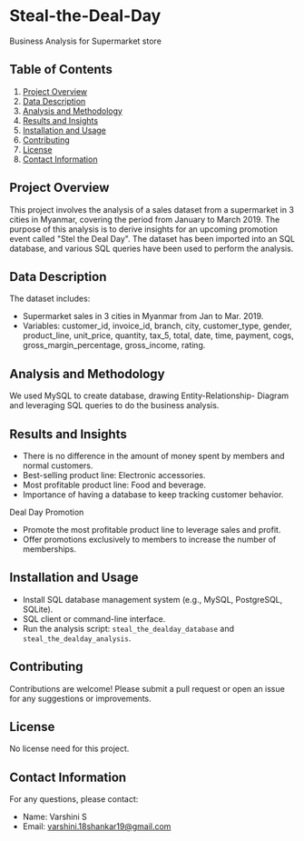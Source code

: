 # Steal-the-Deal-Day
Business Analysis for Supermarket store

## Table of Contents
1. [Project Overview](#project-overview)
2. [Data Description](#data-description)
3. [Analysis and Methodology](#analysis-and-methodology)
4. [Results and Insights](#results-and-insights)
5. [Installation and Usage](#installation-and-usage)
6. [Contributing](#contributing)
7. [License](#license)
8. [Contact Information](#contact-information)

## Project Overview 
This project involves the analysis of a sales dataset from a supermarket in 3 cities in Myanmar, covering the period from January to March 2019. The purpose of this analysis is to derive insights for an upcoming promotion event called "Stel the Deal Day". The dataset has been imported into an SQL database, and various SQL queries have been used to perform the analysis.

## Data Description 
The dataset includes:
- Supermarket sales in 3 cities in Myanmar from Jan to Mar. 2019.
- Variables: customer_id, invoice_id, branch, city, customer_type, gender, product_line, unit_price, quantity, tax_5, total, date, time, payment, cogs, gross_margin_percentage, gross_income, rating.

## Analysis and Methodology
We used MySQL to create database, drawing Entity-Relationship- Diagram and leveraging SQL queries to do the business analysis. 

## Results and Insights
- There is no difference in the amount of money spent by members and normal customers.
- Best-selling product line: Electronic accessories.
- Most profitable product line: Food and beverage.
- Importance of having a database to keep tracking customer behavior.

Deal Day Promotion
- Promote the most profitable product line to leverage sales and profit.
- Offer promotions exclusively to members to increase the number of memberships.

## Installation and Usage
- Install SQL database management system (e.g., MySQL, PostgreSQL, SQLite).
- SQL client or command-line interface. 
- Run the analysis script: `steal_the_dealday_database` and `steal_the_dealday_analysis`.

## Contributing
Contributions are welcome! Please submit a pull request or open an issue for any suggestions or improvements.

## License
No license need for this project.

## Contact Information
For any questions, please contact:
- Name: Varshini S
- Email: varshini.18shankar19@gmail.com
